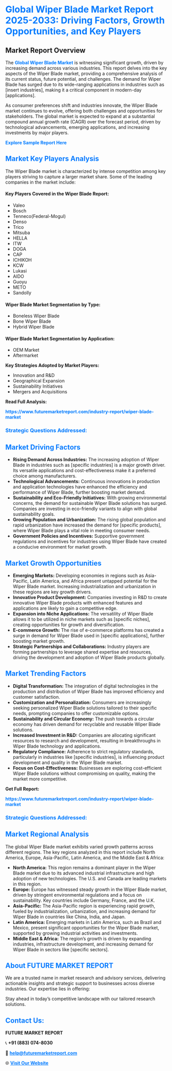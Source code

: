 <h1 style="color: #007BFF;">Global Wiper Blade Market Report 2025-2033: Driving Factors, Growth Opportunities, and Key Players</h1>

<section id="overview">
<h2>Market Report Overview</h2>
<p>The <a href="https://www.futuremarketreport.com/industry-report/wiper-blade-market" style="color: #007BFF; text-decoration: none;"><strong>Global Wiper Blade Market</strong></a> is witnessing significant growth, driven by increasing demand across various industries. This report delves into the key aspects of the Wiper Blade market, providing a comprehensive analysis of its current status, future potential, and challenges. The demand for Wiper Blade has surged due to its wide-ranging applications in industries such as [insert industries], making it a critical component in modern-day [applications].</p>
<p>As consumer preferences shift and industries innovate, the Wiper Blade market continues to evolve, offering both challenges and opportunities for stakeholders. The global market is expected to expand at a substantial compound annual growth rate (CAGR) over the forecast period, driven by technological advancements, emerging applications, and increasing investments by major players.</p>
</section>

<section id="overview">
<p><a href="https://www.futuremarketreport.com/request-sample/reportId=26622" style="color: #007BFF; text-decoration: none;"><strong>Explore Sample Report Here</strong></a></p>
</section>

<section id="key-players">
<h2 style="color: #007BFF;">Market Key Players Analysis</h2>
<p>The Wiper Blade market is characterized by intense competition among key players striving to capture a larger market share. Some of the leading companies in the market include:</p>
<h4>Key Players Covered in the Wiper Blade Report:</h4>
<ul><li>Valeo</li><li>Bosch</li><li>Tenneco(Federal-Mogul)</li><li>Denso</li><li>Trico</li><li>Mitsuba</li><li>HELLA</li><li>ITW</li><li>DOGA</li><li>CAP</li><li>ICHIKOH</li><li>KCW</li><li>Lukasi</li><li>AIDO</li><li>Guoyu</li><li>METO</li><li>Sandolly</li></ul>
<h4>Wiper Blade Market Segmentation by Type:</h4>
<ul><li>Boneless Wiper Blade</li><li>Bone Wiper Blade</li><li>Hybrid Wiper Blade</li></ul>

<h4>Wiper Blade Market Segmentation by Application:</h4>
<ul><li>OEM Market</li><li>Aftermarket</li></ul>
<p><strong>Key Strategies Adopted by Market Players:</strong></p>
<ul>
<li>Innovation and R&D</li>
<li>Geographical Expansion</li>
<li>Sustainability Initiatives</li>
<li>Mergers and Acquisitions</li>
</ul>
</section>

<section>
<p><strong>Read Full Analysis: </strong></p><a href="https://www.futuremarketreport.com/industry-report/wiper-blade-market" style="color: #007BFF; text-decoration: none;"><strong>https://www.futuremarketreport.com/industry-report/wiper-blade-market</strong></a>
<h3 style="color: #007BFF;">Strategic Questions Addressed:</h3>
</section>

<section id="driving-factors">
<h2 style="color: #007BFF;">Market Driving Factors</h2>
<ul>
<li><strong>Rising Demand Across Industries:</strong> The increasing adoption of Wiper Blade in industries such as [specific industries] is a major growth driver. Its versatile applications and cost-effectiveness make it a preferred choice among manufacturers.</li>
<li><strong>Technological Advancements:</strong> Continuous innovations in production and application technologies have enhanced the efficiency and performance of Wiper Blade, further boosting market demand.</li>
<li><strong>Sustainability and Eco-Friendly Initiatives:</strong> With growing environmental concerns, the demand for sustainable Wiper Blade solutions has surged. Companies are investing in eco-friendly variants to align with global sustainability goals.</li>
<li><strong>Growing Population and Urbanization:</strong> The rising global population and rapid urbanization have increased the demand for [specific products], where Wiper Blade plays a vital role in meeting consumer needs.</li>
<li><strong>Government Policies and Incentives:</strong> Supportive government regulations and incentives for industries using Wiper Blade have created a conducive environment for market growth.</li>
</ul>
</section>

<section id="growth-opportunities">
<h2 style="color: #007BFF;">Market Growth Opportunities</h2>
<ul>
<li><strong>Emerging Markets:</strong> Developing economies in regions such as Asia-Pacific, Latin America, and Africa present untapped potential for the Wiper Blade market. Increasing industrialization and urbanization in these regions are key growth drivers.</li>
<li><strong>Innovative Product Development:</strong> Companies investing in R&D to create innovative Wiper Blade products with enhanced features and applications are likely to gain a competitive edge.</li>
<li><strong>Expansion into Niche Applications:</strong> The versatility of Wiper Blade allows it to be utilized in niche markets such as [specific niches], creating opportunities for growth and diversification.</li>
<li><strong>E-commerce Growth:</strong> The rise of e-commerce platforms has created a surge in demand for Wiper Blade used in [specific applications], further boosting market growth.</li>
<li><strong>Strategic Partnerships and Collaborations:</strong> Industry players are forming partnerships to leverage shared expertise and resources, driving the development and adoption of Wiper Blade products globally.</li>
</ul>
</section>

<section id="trending-factors">
<h2 style="color: #007BFF;">Market Trending Factors</h2>
<ul>
<li><strong>Digital Transformation:</strong> The integration of digital technologies in the production and distribution of Wiper Blade has improved efficiency and customer satisfaction.</li>
<li><strong>Customization and Personalization:</strong> Consumers are increasingly seeking personalized Wiper Blade solutions tailored to their specific needs, prompting companies to offer customizable options.</li>
<li><strong>Sustainability and Circular Economy:</strong> The push towards a circular economy has driven demand for recyclable and reusable Wiper Blade solutions.</li>
<li><strong>Increased Investment in R&D:</strong> Companies are allocating significant resources to research and development, resulting in breakthroughs in Wiper Blade technology and applications.</li>
<li><strong>Regulatory Compliance:</strong> Adherence to strict regulatory standards, particularly in industries like [specific industries], is influencing product development and quality in the Wiper Blade market.</li>
<li><strong>Focus on Cost-Effectiveness:</strong> Businesses are exploring cost-efficient Wiper Blade solutions without compromising on quality, making the market more competitive.</li>
</ul>
</section>

<section>
<p><strong>Get Full Report: </strong></p><a href="https://www.futuremarketreport.com/industry-report/wiper-blade-market" style="color: #007BFF; text-decoration: none;"><strong>https://www.futuremarketreport.com/industry-report/wiper-blade-market</strong></a>
<h3 style="color: #007BFF;">Strategic Questions Addressed:</h3>
</section>


<section id="regional-analysis">
<h2 style="color: #007BFF;">Market Regional Analysis</h2>
<p>The global Wiper Blade market exhibits varied growth patterns across different regions. The key regions analyzed in this report include North America, Europe, Asia-Pacific, Latin America, and the Middle East & Africa:</p>
<ul>
<li><strong>North America:</strong> This region remains a dominant player in the Wiper Blade market due to its advanced industrial infrastructure and high adoption of new technologies. The U.S. and Canada are leading markets in this region.</li>
<li><strong>Europe:</strong> Europe has witnessed steady growth in the Wiper Blade market, driven by stringent environmental regulations and a focus on sustainability. Key countries include Germany, France, and the U.K.</li>
<li><strong>Asia-Pacific:</strong> The Asia-Pacific region is experiencing rapid growth, fueled by industrialization, urbanization, and increasing demand for Wiper Blade in countries like China, India, and Japan.</li>
<li><strong>Latin America:</strong> Emerging markets in Latin America, such as Brazil and Mexico, present significant opportunities for the Wiper Blade market, supported by growing industrial activities and investments.</li>
<li><strong>Middle East & Africa:</strong> The region’s growth is driven by expanding industries, infrastructure development, and increasing demand for Wiper Blade in sectors like [specific sectors].</li>
</ul>
</section>

<footer>
<h2 style="color: #007BFF;">About FUTURE MARKET REPORT</h2>
<p>We are a trusted name in market research and advisory services, delivering actionable insights and strategic support to businesses across diverse industries. Our expertise lies in offering:</p>

<p>Stay ahead in today’s competitive landscape with our tailored research solutions.</p>

<h2 style="color: #007BFF;">Contact Us:</h2>
<p><strong>FUTURE MARKET REPORT</strong></p>
<p>📞 <strong>+91 (883) 074-8030</strong></p>
<p>📧 <strong><a href="mailto:help@futuremarketreport.com" style="color: #007BFF;">help@futuremarketreport.com</a></strong></p>
<p>🌐 <strong><a href="https://www.futuremarketreport.com/" style="color: #007BFF;">Visit Our Website</a></strong></p>
</footer>